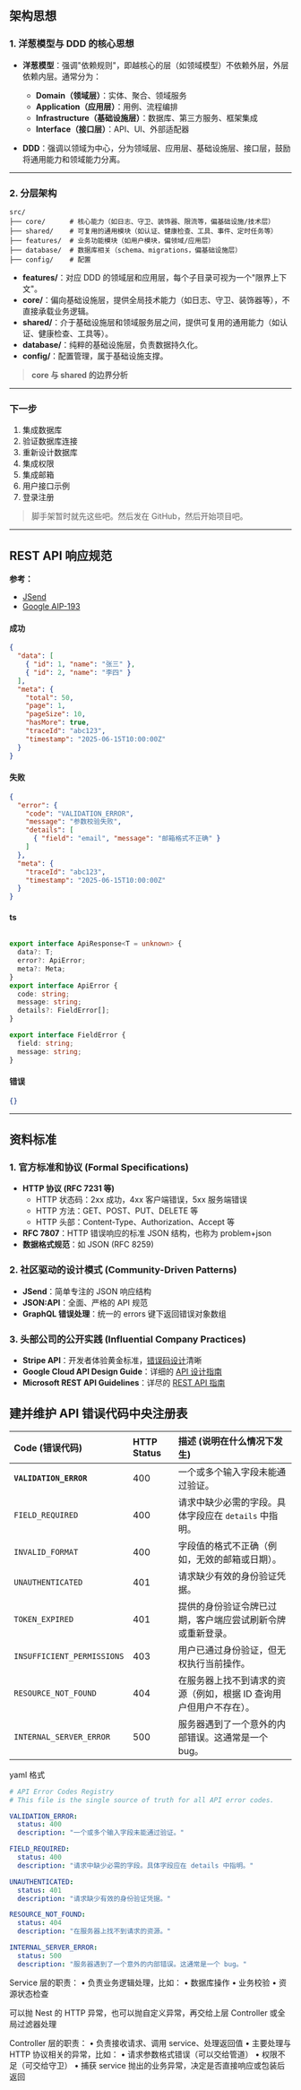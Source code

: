 ## 架构思想

### 1. 洋葱模型与 DDD 的核心思想

- **洋葱模型**：强调"依赖规则"，即越核心的层（如领域模型）不依赖外层，外层依赖内层。通常分为：
  - **Domain（领域层）**：实体、聚合、领域服务
  - **Application（应用层）**：用例、流程编排
  - **Infrastructure（基础设施层）**：数据库、第三方服务、框架集成
  - **Interface（接口层）**：API、UI、外部适配器

- **DDD**：强调以领域为中心，分为领域层、应用层、基础设施层、接口层，鼓励将通用能力和领域能力分离。

---

### 2. 分层架构

```text
src/
├── core/      # 核心能力（如日志、守卫、装饰器、限流等，偏基础设施/技术层）
├── shared/    # 可复用的通用模块（如认证、健康检查、工具、事件、定时任务等）
├── features/  # 业务功能模块（如用户模块，偏领域/应用层）
├── database/  # 数据库相关（schema、migrations，偏基础设施层）
├── config/    # 配置
```

- **features/**：对应 DDD 的领域层和应用层，每个子目录可视为一个"限界上下文"。
- **core/**：偏向基础设施层，提供全局技术能力（如日志、守卫、装饰器等），不直接承载业务逻辑。
- **shared/**：介于基础设施层和领域服务层之间，提供可复用的通用能力（如认证、健康检查、工具等）。
- **database/**：纯粹的基础设施层，负责数据持久化。
- **config/**：配置管理，属于基础设施支撑。

> **core 与 shared 的边界分析**

---

### 下一步

1. 集成数据库
2. 验证数据库连接
3. 重新设计数据库
4. 集成权限
5. 集成邮箱
6. 用户接口示例
7. 登录注册

> 脚手架暂时就先这些吧。然后发在 GitHub，然后开始项目吧。

---

## REST API 响应规范

**参考：**

- [JSend](https://github.com/omniti-labs/jsend)
- [Google AIP-193](https://google.aip.dev/193)

#### 成功

```json
{
  "data": [
    { "id": 1, "name": "张三" },
    { "id": 2, "name": "李四" }
  ],
  "meta": {
    "total": 50,
    "page": 1,
    "pageSize": 10,
    "hasMore": true,
    "traceId": "abc123",
    "timestamp": "2025-06-15T10:00:00Z"
  }
}
```

#### 失败

```json
{
  "error": {
    "code": "VALIDATION_ERROR",
    "message": "参数校验失败",
    "details": [
      { "field": "email", "message": "邮箱格式不正确" }
    ]
  },
  "meta": {
    "traceId": "abc123",
    "timestamp": "2025-06-15T10:00:00Z"
  }
}
```
#### ts
```typescript

export interface ApiResponse<T = unknown> {
  data?: T;
  error?: ApiError;
  meta?: Meta;
}
export interface ApiError {
  code: string;
  message: string;
  details?: FieldError[];
}

export interface FieldError {
  field: string;
  message: string;
}
```


#### 错误

```json
{}
```

---

## 资料标准

### 1. 官方标准和协议 (Formal Specifications)

- **HTTP 协议 (RFC 7231 等)**
  - HTTP 状态码：2xx 成功，4xx 客户端错误，5xx 服务端错误
  - HTTP 方法：GET、POST、PUT、DELETE 等
  - HTTP 头部：Content-Type、Authorization、Accept 等
- **RFC 7807**：HTTP 错误响应的标准 JSON 结构，也称为 problem+json
- **数据格式规范**：如 JSON (RFC 8259)

### 2. 社区驱动的设计模式 (Community-Driven Patterns)

- **JSend**：简单专注的 JSON 响应结构
- **JSON:API**：全面、严格的 API 规范
- **GraphQL 错误处理**：统一的 errors 键下返回错误对象数组

### 3. 头部公司的公开实践 (Influential Company Practices)

- **Stripe API**：开发者体验黄金标准，[错误码设计](https://docs.stripe.com/api/errors)清晰
- **Google Cloud API Design Guide**：详细的 [API 设计指南](https://cloud.google.com/apis/design?hl=zh-cn)
- **Microsoft REST API Guidelines**：详尽的 [REST API 指南](https://github.com/microsoft/api-guidelines)

## 建并维护 API 错误代码中央注册表

| Code (错误代码)                 | HTTP Status | 描述 (说明在什么情况下发生)                                        |
| :------------------------------ | :---------- | :----------------------------------------------------------------- |
| **`VALIDATION_ERROR`** | 400         | 一个或多个输入字段未能通过验证。                                   |
| `FIELD_REQUIRED`                | 400         | 请求中缺少必需的字段。具体字段应在 `details` 中指明。              |
| `INVALID_FORMAT`                | 400         | 字段值的格式不正确（例如，无效的邮箱或日期）。                     |
| `UNAUTHENTICATED`               | 401         | 请求缺少有效的身份验证凭据。                                       |
| `TOKEN_EXPIRED`                 | 401         | 提供的身份验证令牌已过期，客户端应尝试刷新令牌或重新登录。         |
| `INSUFFICIENT_PERMISSIONS`      | 403         | 用户已通过身份验证，但无权执行当前操作。                           |
| `RESOURCE_NOT_FOUND`            | 404         | 在服务器上找不到请求的资源（例如，根据 ID 查询用户但用户不存在）。 |
| `INTERNAL_SERVER_ERROR`         | 500         | 服务器遇到了一个意外的内部错误。这通常是一个 bug。                   |

yaml 格式

```yaml
# API Error Codes Registry
# This file is the single source of truth for all API error codes.

VALIDATION_ERROR:
  status: 400
  description: "一个或多个输入字段未能通过验证。"

FIELD_REQUIRED:
  status: 400
  description: "请求中缺少必需的字段。具体字段应在 details 中指明。"

UNAUTHENTICATED:
  status: 401
  description: "请求缺少有效的身份验证凭据。"

RESOURCE_NOT_FOUND:
  status: 404
  description: "在服务器上找不到请求的资源。"

INTERNAL_SERVER_ERROR:
  status: 500
  description: "服务器遇到了一个意外的内部错误。这通常是一个 bug。"

```


Service 层的职责：
	•	负责业务逻辑处理，比如：
	•	数据库操作
	•	业务校验
	•	资源状态检查

可以抛 Nest 的 HTTP 异常，也可以抛自定义异常，再交给上层 Controller 或全局过滤器处理
    

 Controller 层的职责：
	•	负责接收请求、调用 service、处理返回值
	•	主要处理与HTTP 协议相关的异常，比如：
	•	请求参数格式错误（可以交给管道）
	•	权限不足（可交给守卫）
	•	捕获 service 抛出的业务异常，决定是否直接响应或包装后返回
  